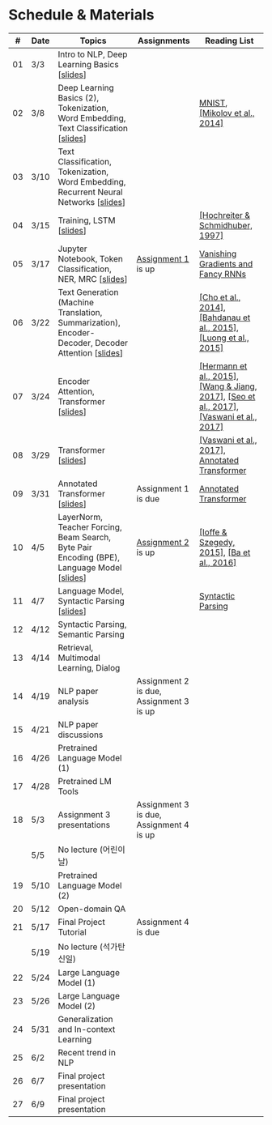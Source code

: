 # Schedule & Materials

| # | Date      | Topics                                  | Assignments | Reading List |
|----------------|-----------|-------------------------------------------------|------------------|-------------------------|
|             01 |  3/3 | Intro to NLP, Deep Learning Basics [[slides][s01]]                     |                ||
|             02 |  3/8 | Deep Learning Basics (2), Tokenization, Word Embedding, Text Classification [[slides][s02]]                      | | [MNIST][mnist], [[Mikolov et al., 2014]][word2vec]                       |
|             03 | 3/10 | Text Classification, Tokenization, Word Embedding, Recurrent Neural Networks [[slides][s03]]                      |                |                         |
|             04 | 3/15 | Training, LSTM [[slides][s04]] |                                    | [[Hochreiter & Schmidhuber, 1997]][lstm] |
|             05 | 3/17 | Jupyter Notebook, Token Classification, NER, MRC [[slides][s05]] |  [Assignment 1][a1] is up                                    |[Vanishing Gradients and Fancy RNNs][cs224n-07]|
|             06 | 3/22 | Text Generation (Machine Translation, Summarization), Encoder-Decoder, Decoder Attention [[slides][s06]] |                                     | [[Cho et al., 2014]][seq2seq], [[Bahdanau et al., 2015]][att], [[Luong et al., 2015]][att-luong]                         |
|             07 | 3/24 | Encoder Attention, Transformer [[slides][s07]] |                     | [[Hermann et al., 2015]][teaching], [[Wang & Jiang, 2017]][matchlstm], [[Seo et al., 2017]][bidaf], [[Vaswani et al., 2017]][transformer] |
|             08 | 3/29 | Transformer [[slides][s08]] | | [[Vaswani et al., 2017]][transformer], [Annotated Transformer][annotated] |
|             09 | 3/31 | Annotated Transformer [[slides][s09]]  |  Assignment 1 is due               | [Annotated Transformer][annotated]                   |
|             10 |  4/5 | LayerNorm, Teacher Forcing, Beam Search, Byte Pair Encoding (BPE), Language Model [[slides][s10]] |  [Assignment 2][a2] is up    |  [[Ioffe & Szegedy, 2015]][batchnorm], [[Ba et al., 2016]][layernorm]                         |
|             11 |  4/7 | Language Model, Syntactic Parsing [[slides][s11]] |                                     |  [Syntactic Parsing][syntactic]                       |
|             12 | 4/12 | Syntactic Parsing, Semantic Parsing |                                     |                         |
|             13 | 4/14 | Retrieval, Multimodal Learning, Dialog |                             |                         |
|             14 | 4/19 | NLP paper analysis | Assignment 2 is due, Assignment 3 is up  |                         |
|             15 | 4/21 | NLP paper discussions |  |                         |
|             16 | 4/26 | Pretrained Language Model (1) |                                     |                         |
|             17 | 4/28 | Pretrained LM Tools |  |                            |
|             18 |  5/3 | Assignment 3 presentations | Assignment 3 is due, Assignment 4 is up                    |                                         |
|                |  5/5 | No lecture (어린이날)                           |                                     |                         |
|             19 | 5/10 | Pretrained Language Model (2) |   |                                        |
|             20 | 5/12 | Open-domain QA |                                     |                         |
|             21 | 5/17 | Final Project Tutorial | Assignment 4 is due  | |                      
|                | 5/19 | No lecture (석가탄신일)                         |                                   |                         |
|             22 | 5/24 | Large Language Model (1) |  |                                       |
|             23 | 5/26 | Large Language Model (2) |                     |                                        |
|             24 | 5/31 | Generalization and In-context Learning     |                                   |                         |
|             25 |  6/2 | Recent trend in NLP                                                                   |                |                         |
|             26 |  6/7 | Final project presentation                      |                                    |                         |
|             27 |  6/9 | Final project presentation                      |                                   |                         |

[s01]: https://drive.google.com/file/d/1x5E7gCnYaIkHWsy9rzENnTiXnW0pbNfB/view?usp=sharing
[s02]: https://drive.google.com/file/d/1Z2jxgwZFLJzehFCGuIvkBMUIQkvgJGvV/view?usp=sharing
[s03]: https://drive.google.com/file/d/1eKMxk6hv7HSzlMOWSp_lUa3Qsy8pMcZ8/view?usp=sharing
[s04]: https://drive.google.com/file/d/1KaCsDCNnrN9z8CxQlQ_XuKyDI-i9g2Rg/view?usp=sharing
[s05]: https://drive.google.com/file/d/1rANZenSNZSgBs0-9mTNRv1ASlnM4ltHv/view?usp=sharing
[s06]: https://drive.google.com/file/d/1XOv_rHZsxGbCdo-gRummQhOJm0nfITl1/view?usp=sharing
[s07]: https://drive.google.com/file/d/1TNog2BnX8hJ1FoY1pHQ_MaLOyG1FkfUv/view?usp=sharing
[s08]: https://drive.google.com/file/d/1_cPZ04tJzB67oMm2QA6soiI1QNv6oRSs/view?usp=sharing
[s09]: https://drive.google.com/file/d/1iIBkBIlyO8wyHYsKUYcZwAd8hNFu6Yjl/view?usp=sharing
[s10]: https://drive.google.com/file/d/1_GojPXerbuPzmELcMtzLO-ttwRgB8PFD/view?usp=sharing
[s11]: https://drive.google.com/file/d/12pOBHmevCbS4cmXK50FD0LeB-HUfN6Js/view?usp=sharing
[a1]: https://colab.research.google.com/drive/1SrYqfgY7mFqolA6_fpH6nkCzUOTanmsA?usp=sharing
[a2]: https://colab.research.google.com/drive/14ivrFazt_vv4jSE9eZ3AdQfP0DsAG8Gw?usp=sharing

[word2vec]: https://arxiv.org/abs/1301.3781
[mnist]: http://yann.lecun.com/exdb/mnist/
[cs224n-07]: https://web.stanford.edu/class/archive/cs/cs224n/cs224n.1194/slides/cs224n-2019-lecture07-fancy-rnn.pdf
[seq2seq]: https://arxiv.org/abs/1406.1078
[lstm]: https://www.bioinf.jku.at/publications/older/2604.pdf
[att]: https://arxiv.org/abs/1409.0473
[att-luong]: https://arxiv.org/abs/1508.04025
[teaching]: https://arxiv.org/abs/1506.03340
[matchlstm]: https://arxiv.org/abs/1608.07905
[bidaf]: https://arxiv.org/abs/1611.01603
[transformer]: https://arxiv.org/abs/1706.03762
[annotated]: https://nlp.seas.harvard.edu/2018/04/03/attention.html
[layernorm]: https://arxiv.org/abs/1607.06450
[batchnorm]: https://arxiv.org/abs/1502.03167
[syntactic]: https://www.cs.unc.edu/~mbansal/teaching/slidesFall20/nlp_comp786_fall2020_lec4_sep2.pdf
